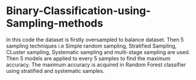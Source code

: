 # Binary-Classification-using-Sampling-methods
In this code the dataset is firstly oversampled to balance dataset.
Then 5 sampling techniques i.e Simple random sampling, Stratified Sampling, CLuster sampling, Systematic sampling and multi-stage sampling are used.
Then 5 models are applied to every 5 samples to find the maximum accuracy.
The maximum accuracy is acquired in Random Forest classifier using stratified and systematic samples.
